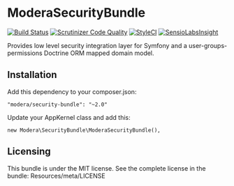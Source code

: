 # ModeraSecurityBundle

[![Build Status](https://travis-ci.org/modera/foundation.svg?branch=master)](https://travis-ci.org/modera/foundation)
[![Scrutinizer Code Quality](https://scrutinizer-ci.com/g/modera/ModeraSecurityBundle/badges/quality-score.png?b=master)](https://scrutinizer-ci.com/g/modera/ModeraSecurityBundle/?branch=master)
[![StyleCI](https://styleci.io/repos/29133119/shield)](https://styleci.io/repos/29133119)
[![SensioLabsInsight](https://insight.sensiolabs.com/projects/6612e08b-1f76-47a9-ad29-af085f9a62ac/mini.png)](https://insight.sensiolabs.com/projects/6612e08b-1f76-47a9-ad29-af085f9a62ac)

Provides low level security integration layer for Symfony and a user-groups-permissions Doctrine ORM mapped domain model.

## Installation

Add this dependency to your composer.json:

    "modera/security-bundle": "~2.0"

Update your AppKernel class and add this:

    new Modera\SecurityBundle\ModeraSecurityBundle(),

## Licensing

This bundle is under the MIT license. See the complete license in the bundle:
Resources/meta/LICENSE